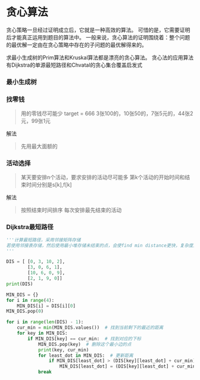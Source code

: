 # 贪心算法

贪心策略一旦经过证明成立后，它就是一种高效的算法。
可惜的是，它需要证明后才能真正运用到题目的算法中。
一般来说，贪心算法的证明围绕着：整个问题的最优解一定由在贪心策略中存在的子问题的最优解得来的。

求最小生成树的Prim算法和Kruskal算法都是漂亮的贪心算法。
贪心法的应用算法有Dijkstra的单源最短路径和Chvatal的贪心集合覆盖启发式

### 最小生成树



### 找零钱

>用的零钱尽可能少
>target = 666
>3张100的，10张50的，7张5元的，44张2元，99张1元

解法
>先用最大面额的

### 活动选择

> 某天要安排n个活动，要求安排的活动尽可能多
> 第k个活动的开始时间和结束时间分别是s[k],f[k]

解法
> 按照结束时间排序
> 每次安排最先结束的活动


### Dijkstra最短路径

```python
'''计算最短路径，采用邻接矩阵存储
若使用邻接表存储，然后使用最小堆存储未结束的点，会使find min distance更快，复杂度降为mlog(n)
'''

DIS = [	[0, 3, 10, 2], 
		[3, 0, 6, 1], 
		[10, 6, 0, 9], 
		[2, 1, 9, 0]]
print(DIS)

MIN_DIS = {}
for i in range(4):
    MIN_DIS[i] = DIS[i][0]
MIN_DIS.pop(0)

for i in range(len(DIS) - 1):
    cur_min = min(MIN_DIS.values())  # 找到当前剩下的最近的距离
    for key in MIN_DIS:
        if MIN_DIS[key] == cur_min:  # 找到对应的下标
            MIN_DIS.pop(key)  # 删除这个最小边的点
            print(key, cur_min)
            for least_dot in MIN_DIS:  # 更新距离
                if MIN_DIS[least_dot] > (DIS[key][least_dot] + cur_min):
                    MIN_DIS[least_dot] = (DIS[key][least_dot] + cur_min)
            break
```
